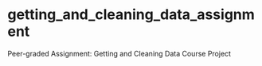 # getting_and_cleaning_data_assignment
Peer-graded Assignment: Getting and Cleaning Data Course Project

